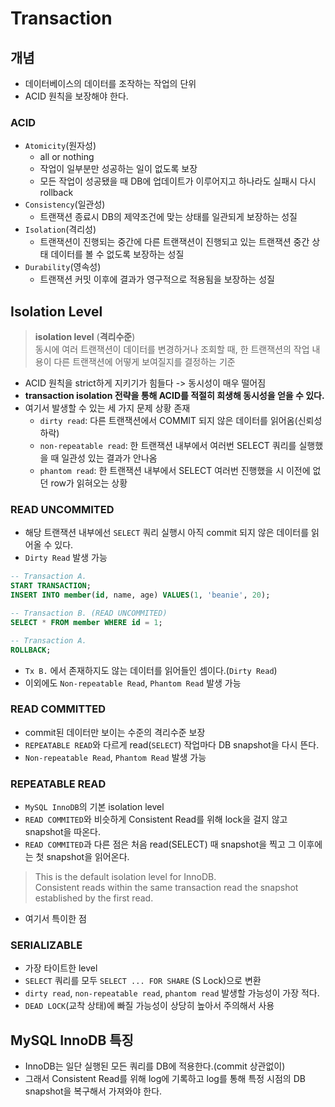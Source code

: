 # Transaction

## 개념

- 데이터베이스의 데이터를 조작하는 작업의 단위
- ACID 원칙을 보장해야 한다.

### ACID
- `Atomicity`(원자성)
  - all or nothing
  - 작업이 일부분만 성공하는 일이 없도록 보장
  - 모든 작업이 성공됐을 때 DB에 업데이트가 이루어지고 하나라도 실패시 다시 rollback
- `Consistency`(일관성)
  - 트랜잭션 종료시 DB의 제약조건에 맞는 상태를 일관되게 보장하는 성질
- `Isolation`(격리성)
  - 트랜잭션이 진행되는 중간에 다른 트랜잭션이 진행되고 있는 트랜잭션 중간 상태 데이터를 볼 수 없도록 보장하는 성질
- `Durability`(영속성)
  - 트랜잭션 커밋 이후에 결과가 영구적으로 적용됨을 보장하는 성질

## Isolation Level

> **isolation level** (**격리수준**)  
> 동시에 여러 트랜잭션이 데이터를 변경하거나 조회할 때, 한 트랜잭션의 작업 내용이 다른 트랜잭션에 어떻게 보여질지를 결정하는 기준

- ACID 원칙을 strict하게 지키기가 힘들다 -> 동시성이 매우 떨어짐
- **transaction isolation 전략을 통해 ACID를 적절히 희생해 동시성을 얻을 수 있다.**
- 여기서 발생할 수 있는 세 가지 문제 상황 존재
  - `dirty read`: 다른 트랜잭션에서 COMMIT 되지 않은 데이터를 읽어옴(신뢰성 하락)
  - `non-repeatable read`: 한 트랜잭션 내부에서 여러번 SELECT 쿼리를 실행했을 때 일관성 있는 결과가 안나옴
  - `phantom read`: 한 트랜잭션 내부에서 SELECT 여러번 진행했을 시 이전에 없던 row가 읽혀오는 상황

### READ UNCOMMITED

- 해당 트랜잭션 내부에선 `SELECT` 쿼리 실행시 아직 commit 되지 않은 데이터를 읽어올 수 있다.
- `Dirty Read` 발생 가능
```sql
-- Transaction A.
START TRANSACTION;
INSERT INTO member(id, name, age) VALUES(1, 'beanie', 20);

-- Transaction B. (READ UNCOMMITED)
SELECT * FROM member WHERE id = 1;

-- Transaction A.
ROLLBACK;
```
- `Tx B.` 에서 존재하지도 않는 데이터를 읽어들인 셈이다.(`Dirty Read`)
- 이외에도 `Non-repeatable Read`, `Phantom Read` 발생 가능

### READ COMMITTED

- commit된 데이터만 보이는 수준의 격리수준 보장
- `REPEATABLE READ`와 다르게 read(`SELECT`) 작업마다 DB snapshot을 다시 뜬다.
- `Non-repeatable Read`, `Phantom Read` 발생 가능

### REPEATABLE READ
- `MySQL InnoDB`의 기본 isolation level
- `READ COMMITED`와 비슷하게 Consistent Read를 위해 lock을 걸지 않고 snapshot을 따온다.
- `READ COMMITED`과 다른 점은 처음 read(SELECT) 때 snapshot을 찍고 그 이후에는 첫 snapshot을 읽어온다.

> This is the default isolation level for InnoDB.  
> Consistent reads within the same transaction read the snapshot established by the first read.

- 여기서 특이한 점

###  SERIALIZABLE
- 가장 타이트한 level
- `SELECT` 쿼리를 모두 `SELECT ... FOR SHARE` (S Lock)으로 변환
- `dirty read`, `non-repeatable read`, `phantom read` 발생할 가능성이 가장 적다.
- `DEAD LOCK`(교착 상태)에 빠질 가능성이 상당히 높아서 주의해서 사용

## MySQL InnoDB 특징

- InnoDB는 일단 실행된 모든 쿼리를 DB에 적용한다.(commit 상관없이)
- 그래서 Consistent Read를 위해 log에 기록하고 log를 통해 특정 시점의 DB snapshot을 복구해서 가져와야 한다.